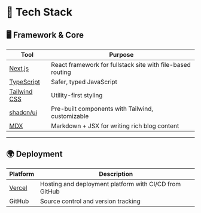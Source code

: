 # 🧱 Tech Stack

## 🖥️ Framework & Core

| Tool | Purpose |
|------|---------|
| [Next.js](https://nextjs.org/) | React framework for fullstack site with file-based routing |
| [TypeScript](https://www.typescriptlang.org/) | Safer, typed JavaScript |
| [Tailwind CSS](https://tailwindcss.com/) | Utility-first styling |
| [shadcn/ui](https://ui.shadcn.com/) | Pre-built components with Tailwind, customizable |
| [MDX](https://mdxjs.com/) | Markdown + JSX for writing rich blog content |

---

## 🌍 Deployment

| Platform | Description |
|----------|-------------|
| [Vercel](https://vercel.com/) | Hosting and deployment platform with CI/CD from GitHub |
| GitHub | Source control and version tracking |